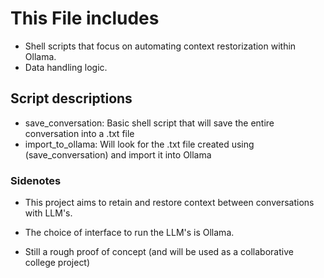 # This File includes

- Shell scripts that focus on automating context restorization within Ollama.
- Data handling logic.

## Script descriptions

- save_conversation: Basic shell script that will save the entire conversation into a .txt file
- import_to_ollama: Will look for the .txt file created using (save_conversation) and import it into Ollama

### Sidenotes

- This project aims to retain and restore context between conversations with LLM's. 

- The choice of interface to run the LLM's is Ollama.

- Still a rough proof of concept (and will be used as a collaborative college project)

